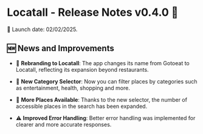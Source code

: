 # Locatall - Release Notes v0.4.0 🚀

📅 Launch date: 02/02/2025.

## 🆕 News and Improvements

- 🔄 **Rebranding to Locatall**: The app changes its name from Gotoeat to Locatall, reflecting its expansion beyond restaurants.

- 📂 **New Category Selector**: Now you can filter places by categories such as entertainment, health, shopping and more.

- 📌 **More Places Available**: Thanks to the new selector, the number of accessible places in the search has been expanded.

- ⚠️ **Improved Error Handling**: Better error handling was implemented for clearer and more accurate responses.
